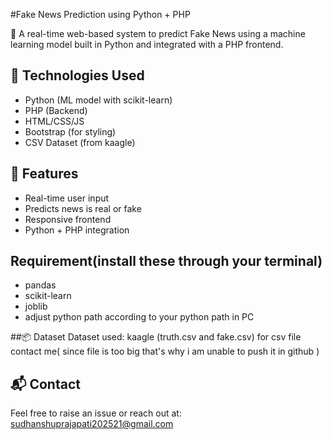 #Fake News Prediction using Python + PHP

💓 A real-time web-based system to predict Fake News using a machine learning model built in Python and integrated with a PHP frontend.

## 🔧 Technologies Used
- Python (ML model with scikit-learn)
- PHP (Backend)
- HTML/CSS/JS
- Bootstrap (for styling)
- CSV Dataset (from kaagle)

## 🚀 Features
- Real-time user input
- Predicts news is real or fake
- Responsive frontend
- Python + PHP integration

## Requirement(install these through your terminal)
- pandas
- scikit-learn
- joblib
- adjust python path according to your python path in PC

##📦 Dataset
Dataset used: kaagle (truth.csv and fake.csv)
for csv file contact me( since file is too big that's why i am unable to push it in github )

## 📬 Contact
Feel free to raise an issue or reach out at: sudhanshuprajapati202521@gmail.com
